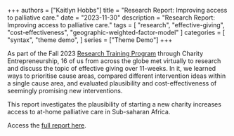 +++
authors = ["Kaitlyn Hobbs"]
title = "Research Report: Improving access to palliative care."
date = "2023-11-30"
description = "Research Report: Improving access to palliative care."
tags = [
    "research",
    "effective-giving",
    "cost-effectiveness",
    "geographic-weighted-factor-model"
]
categories = [
    "syntax",
    "theme demo",
]
series = ["Theme Demo"]
+++

As part of the Fall 2023 [Research Training Program](https://www.charityentrepreneurship.com/research-training-program) through Charity Entrepreneurship, 16 of us from across the globe met virtually to research and discuss the topic of effective giving over 11-weeks. In it, we learned ways to prioritise cause areas, compared different intervention ideas within a single cause area, and evaluated plausibility and cost-effectiveness of seemingly promising new interventions.

This report investigates the plausibility of starting a new charity increases access to at-home palliative care in Sub-saharan Africa.

Access the [full report here](https://drive.google.com/file/d/1YiLnuw5MBDYZrAdrfr1Qye8eykscfWVL/view?usp=drive_link).